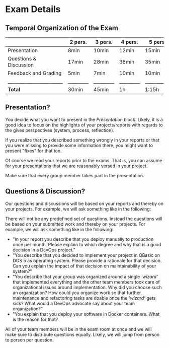 # Exam Details

## Temporal Organization of the Exam

|                        |  2 pers.|  3 pers.|  4 pers.|    5 pers.|    6 pers.|
|------------------------|---------|---------|---------|-----------|-----------|
| Presentation           |    8min |   10min |   12min |     15min |     18min |
| Questions & Discussion |   17min |   28min |   38min |     35min |     32min |
| Feedback and Grading   |    5min |    7min |   10min |     10min |     10min |
|________________________|_________|_________|_________|___________|___________|
| **Total**              |   30min |   45min |      1h |     1:15h |     1:30h |


## Presentation?

You decide what you want to present in the _Presentation_ block.
Likely, it is a good idea to focus on the highlights of your projects/reports with regards to the gives perspectives (system, process, reflection).

If you realize that you described something wrongly in your reports or that you were missing to provide some information there, you might want to present "fixes" for that too.

Of course we read your reports prior to the exams.
That is, you can assume for your presentations that we are reasonably versed in your project.

Make sure that every group member takes part in the presentation.


## Questions & Discussion?

Our questions and discussions will be based on your reports and thereby on your projects.
For example, we will ask something like in the following:

There will not be any predefined set of questions.
Instead the questions will be based on your submitted work and thereby on your projects.
For example, we will ask something like in the following:

  - "In your report you describe that you deploy manually to production once per month. Please explain to which degree and why that is a good decision in a DevOps project."
  - "You describe that you decided to implement your project in QBasic on DOS 5 as operating system. Please provide a rationale for that decision. Can you explain the impact of that decision on maintainability of your system?"
  - "You describe that your group was organized around a single _'wizard'_ that implemented everything and the other team members took care of organizational issues around implementation. Why did you choose such an organization? How could you organize work so that further maintenance and refactoring tasks are doable once the _'wizard'_ gets sick? What would a DevOps advocate say about your team organization?"
  - "You explain that you deploy your software in Docker containers. What is the reason for that?

All of your team members will be in the exam room at once and we will make sure to distribute questions equally.
Likely, we will jump from person to person per question.
